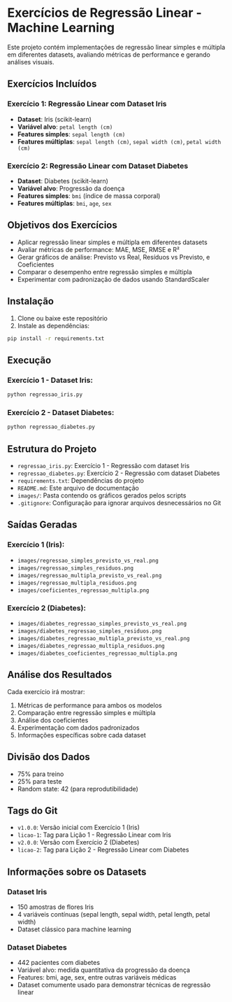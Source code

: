 # Exercícios de Regressão Linear - Machine Learning

Este projeto contém implementações de regressão linear simples e múltipla em diferentes datasets, avaliando métricas de performance e gerando análises visuais.

## Exercícios Incluídos

### Exercício 1: Regressão Linear com Dataset Iris
- **Dataset**: Iris (scikit-learn)
- **Variável alvo**: `petal length (cm)`
- **Features simples**: `sepal length (cm)`
- **Features múltiplas**: `sepal length (cm)`, `sepal width (cm)`, `petal width (cm)`

### Exercício 2: Regressão Linear com Dataset Diabetes
- **Dataset**: Diabetes (scikit-learn)
- **Variável alvo**: Progressão da doença
- **Features simples**: `bmi` (índice de massa corporal)
- **Features múltiplas**: `bmi`, `age`, `sex`

## Objetivos dos Exercícios

- Aplicar regressão linear simples e múltipla em diferentes datasets
- Avaliar métricas de performance: MAE, MSE, RMSE e R²
- Gerar gráficos de análise: Previsto vs Real, Resíduos vs Previsto, e Coeficientes
- Comparar o desempenho entre regressão simples e múltipla
- Experimentar com padronização de dados usando StandardScaler

## Instalação

1. Clone ou baixe este repositório
2. Instale as dependências:

```bash
pip install -r requirements.txt
```

## Execução

### Exercício 1 - Dataset Iris:
```bash
python regressao_iris.py
```

### Exercício 2 - Dataset Diabetes:
```bash
python regressao_diabetes.py
```

## Estrutura do Projeto

- `regressao_iris.py`: Exercício 1 - Regressão com dataset Iris
- `regressao_diabetes.py`: Exercício 2 - Regressão com dataset Diabetes
- `requirements.txt`: Dependências do projeto
- `README.md`: Este arquivo de documentação
- `images/`: Pasta contendo os gráficos gerados pelos scripts
- `.gitignore`: Configuração para ignorar arquivos desnecessários no Git

## Saídas Geradas

### Exercício 1 (Iris):
- `images/regressao_simples_previsto_vs_real.png`
- `images/regressao_simples_residuos.png`
- `images/regressao_multipla_previsto_vs_real.png`
- `images/regressao_multipla_residuos.png`
- `images/coeficientes_regressao_multipla.png`

### Exercício 2 (Diabetes):
- `images/diabetes_regressao_simples_previsto_vs_real.png`
- `images/diabetes_regressao_simples_residuos.png`
- `images/diabetes_regressao_multipla_previsto_vs_real.png`
- `images/diabetes_regressao_multipla_residuos.png`
- `images/diabetes_coeficientes_regressao_multipla.png`

## Análise dos Resultados

Cada exercício irá mostrar:
1. Métricas de performance para ambos os modelos
2. Comparação entre regressão simples e múltipla
3. Análise dos coeficientes
4. Experimentação com dados padronizados
5. Informações específicas sobre cada dataset

## Divisão dos Dados

- 75% para treino
- 25% para teste
- Random state: 42 (para reprodutibilidade)

## Tags do Git

- `v1.0.0`: Versão inicial com Exercício 1 (Iris)
- `licao-1`: Tag para Lição 1 - Regressão Linear com Iris
- `v2.0.0`: Versão com Exercício 2 (Diabetes)
- `licao-2`: Tag para Lição 2 - Regressão Linear com Diabetes

## Informações sobre os Datasets

### Dataset Iris
- 150 amostras de flores Iris
- 4 variáveis contínuas (sepal length, sepal width, petal length, petal width)
- Dataset clássico para machine learning

### Dataset Diabetes
- 442 pacientes com diabetes
- Variável alvo: medida quantitativa da progressão da doença
- Features: bmi, age, sex, entre outras variáveis médicas
- Dataset comumente usado para demonstrar técnicas de regressão linear
